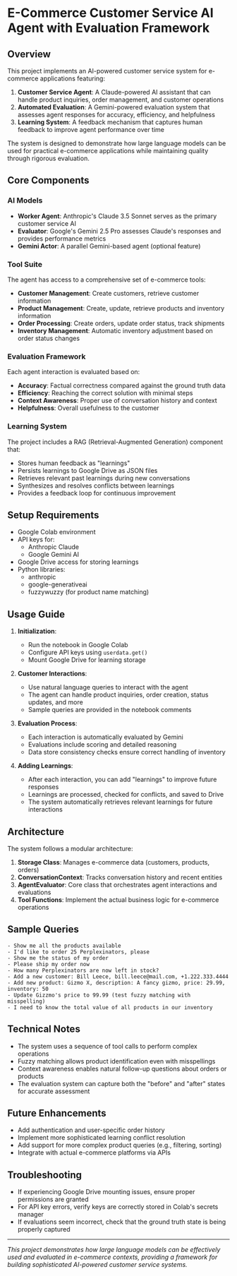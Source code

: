 # E-Commerce Customer Service AI Agent with Evaluation Framework

## Overview

This project implements an AI-powered customer service system for e-commerce applications featuring:

1. **Customer Service Agent**: A Claude-powered AI assistant that can handle product inquiries, order management, and customer operations
2. **Automated Evaluation**: A Gemini-powered evaluation system that assesses agent responses for accuracy, efficiency, and helpfulness
3. **Learning System**: A feedback mechanism that captures human feedback to improve agent performance over time

The system is designed to demonstrate how large language models can be used for practical e-commerce applications while maintaining quality through rigorous evaluation.

## Core Components

### AI Models

- **Worker Agent**: Anthropic's Claude 3.5 Sonnet serves as the primary customer service AI
- **Evaluator**: Google's Gemini 2.5 Pro assesses Claude's responses and provides performance metrics
- **Gemini Actor**: A parallel Gemini-based agent (optional feature)

### Tool Suite

The agent has access to a comprehensive set of e-commerce tools:

- **Customer Management**: Create customers, retrieve customer information
- **Product Management**: Create, update, retrieve products and inventory information
- **Order Processing**: Create orders, update order status, track shipments
- **Inventory Management**: Automatic inventory adjustment based on order status changes

### Evaluation Framework

Each agent interaction is evaluated based on:

- **Accuracy**: Factual correctness compared against the ground truth data
- **Efficiency**: Reaching the correct solution with minimal steps
- **Context Awareness**: Proper use of conversation history and context
- **Helpfulness**: Overall usefulness to the customer

### Learning System

The project includes a RAG (Retrieval-Augmented Generation) component that:

- Stores human feedback as "learnings"
- Persists learnings to Google Drive as JSON files
- Retrieves relevant past learnings during new conversations
- Synthesizes and resolves conflicts between learnings
- Provides a feedback loop for continuous improvement

## Setup Requirements

- Google Colab environment
- API keys for:
  - Anthropic Claude
  - Google Gemini AI
- Google Drive access for storing learnings
- Python libraries:
  - anthropic
  - google-generativeai
  - fuzzywuzzy (for product name matching)

## Usage Guide

1. **Initialization**:
   - Run the notebook in Google Colab
   - Configure API keys using `userdata.get()`
   - Mount Google Drive for learning storage

2. **Customer Interactions**:
   - Use natural language queries to interact with the agent
   - The agent can handle product inquiries, order creation, status updates, and more
   - Sample queries are provided in the notebook comments

3. **Evaluation Process**:
   - Each interaction is automatically evaluated by Gemini
   - Evaluations include scoring and detailed reasoning
   - Data store consistency checks ensure correct handling of inventory

4. **Adding Learnings**:
   - After each interaction, you can add "learnings" to improve future responses
   - Learnings are processed, checked for conflicts, and saved to Drive
   - The system automatically retrieves relevant learnings for future interactions

## Architecture

The system follows a modular architecture:

1. **Storage Class**: Manages e-commerce data (customers, products, orders)
2. **ConversationContext**: Tracks conversation history and recent entities
3. **AgentEvaluator**: Core class that orchestrates agent interactions and evaluations
4. **Tool Functions**: Implement the actual business logic for e-commerce operations

## Sample Queries

```
- Show me all the products available
- I'd like to order 25 Perplexinators, please
- Show me the status of my order
- Please ship my order now
- How many Perplexinators are now left in stock?
- Add a new customer: Bill Leece, bill.leece@mail.com, +1.222.333.4444
- Add new product: Gizmo X, description: A fancy gizmo, price: 29.99, inventory: 50
- Update Gizzmo's price to 99.99 (test fuzzy matching with misspelling)
- I need to know the total value of all products in our inventory
```

## Technical Notes

- The system uses a sequence of tool calls to perform complex operations
- Fuzzy matching allows product identification even with misspellings
- Context awareness enables natural follow-up questions about orders or products
- The evaluation system can capture both the "before" and "after" states for accurate assessment

## Future Enhancements

- Add authentication and user-specific order history
- Implement more sophisticated learning conflict resolution
- Add support for more complex product queries (e.g., filtering, sorting)
- Integrate with actual e-commerce platforms via APIs

## Troubleshooting

- If experiencing Google Drive mounting issues, ensure proper permissions are granted
- For API key errors, verify keys are correctly stored in Colab's secrets manager
- If evaluations seem incorrect, check that the ground truth state is being properly captured

---

*This project demonstrates how large language models can be effectively used and evaluated in e-commerce contexts, providing a framework for building sophisticated AI-powered customer service systems.*
